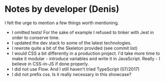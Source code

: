 # Notes by developer (Denis)

I felt the urge to mention a few things worth mentioning.

* I omitted tests! For the sake of example I refused to tinker with Jest in order to conserve time.
* I updated the dev stack to some of the latest technologies.
* I rewrote quite a bit of the Skeleton provided (see commit list)
* I would CSS a bit differently in a production project. I'd take more time to make it modular - introduce variables and write it in JavaScript. Really - I believe in CSS-in-JS if done properly.
* I did not use Flow. And I still haven't tried TypeScript (07/2017)
* I did not prefix css. Is it really necessary in this showcase?
